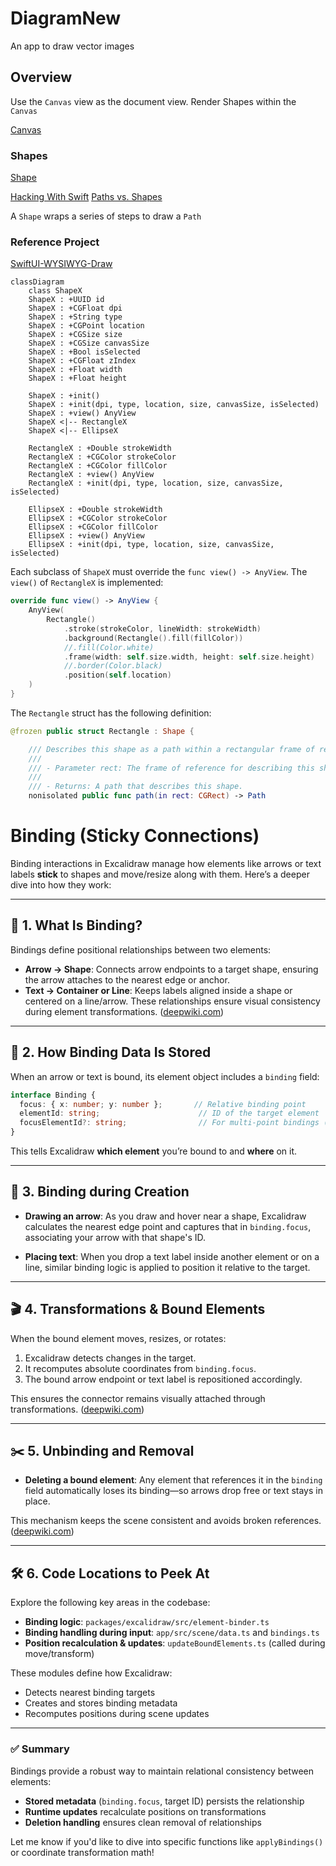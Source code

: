 #  DiagramNew
An app to draw vector images

## Overview
Use the `Canvas` view as the document view.  Render Shapes within the `Canvas`

[Canvas](https://developer.apple.com/documentation/swiftui/canvas)


### Shapes
[Shape](https://developer.apple.com/documentation/swiftui/shape)

[Hacking With Swift](https://www.hackingwithswift.com/quick-start/swiftui/swiftuis-built-in-shapes)
[Paths vs. Shapes](https://www.hackingwithswift.com/books/ios-swiftui/paths-vs-shapes-in-swiftui)

A `Shape` wraps a series of steps to draw a `Path`

### Reference Project
[SwiftUI-WYSIWYG-Draw](https://github.com/Misfits-Rebels-Outcasts/SwiftUI-WYSIWYG-Draw)

```mermaid
classDiagram
    class ShapeX
    ShapeX : +UUID id
    ShapeX : +CGFloat dpi
    ShapeX : +String type
    ShapeX : +CGPoint location
    ShapeX : +CGSize size
    ShapeX : +CGSize canvasSize
    ShapeX : +Bool isSelected
    ShapeX : +CGFloat zIndex
    ShapeX : +Float width
    ShapeX : +Float height
    
    ShapeX : +init()
    ShapeX : +init(dpi, type, location, size, canvasSize, isSelected)
    ShapeX : +view() AnyView
    ShapeX <|-- RectangleX
    ShapeX <|-- EllipseX
    
    RectangleX : +Double strokeWidth
    RectangleX : +CGColor strokeColor
    RectangleX : +CGColor fillColor
    RectangleX : +view() AnyView    
    RectangleX : +init(dpi, type, location, size, canvasSize, isSelected)
    
    EllipseX : +Double strokeWidth
    EllipseX : +CGColor strokeColor
    EllipseX : +CGColor fillColor
    EllipseX : +view() AnyView    
    EllipseX : +init(dpi, type, location, size, canvasSize, isSelected)
```

Each subclass of `ShapeX` must override the `func view() -> AnyView`. The `view()` of `RectangleX` is implemented:

```swift
override func view() -> AnyView {
    AnyView(
        Rectangle()
            .stroke(strokeColor, lineWidth: strokeWidth)
            .background(Rectangle().fill(fillColor))
            //.fill(Color.white)
            .frame(width: self.size.width, height: self.size.height)
            //.border(Color.black)
            .position(self.location)
    )            
}
```

The `Rectangle` struct has the following definition:

```swift
@frozen public struct Rectangle : Shape {

    /// Describes this shape as a path within a rectangular frame of reference.
    ///
    /// - Parameter rect: The frame of reference for describing this shape.
    ///
    /// - Returns: A path that describes this shape.
    nonisolated public func path(in rect: CGRect) -> Path
```

# Binding (Sticky Connections)
Binding interactions in Excalidraw manage how elements like arrows or text labels **stick** to shapes and move/resize along with them. Here’s a deeper dive into how they work:

---

## 🔗 1. What Is Binding?

Bindings define positional relationships between two elements:

* **Arrow → Shape**: Connects arrow endpoints to a target shape, ensuring the arrow attaches to the nearest edge or anchor.
* **Text → Container or Line**: Keeps labels aligned inside a shape or centered on a line/arrow.
  These relationships ensure visual consistency during element transformations. ([deepwiki.com][1])

---

## 🧠 2. How Binding Data Is Stored

When an arrow or text is bound, its element object includes a `binding` field:

```ts
interface Binding {
  focus: { x: number; y: number };       // Relative binding point
  elementId: string;                      // ID of the target element
  focusElementId?: string;                // For multi-point bindings (lines/arrows)
}
```

This tells Excalidraw **which element** you’re bound to and **where** on it.

---

## 🎯 3. Binding during Creation

* **Drawing an arrow**:
  As you draw and hover near a shape, Excalidraw calculates the nearest edge point and captures that in `binding.focus`, associating your arrow with that shape's ID.

* **Placing text**:
  When you drop a text label inside another element or on a line, similar binding logic is applied to position it relative to the target.&#x20;

---

## 🎬 4. Transformations & Bound Elements

When the bound element moves, resizes, or rotates:

1. Excalidraw detects changes in the target.
2. It recomputes absolute coordinates from `binding.focus`.
3. The bound arrow endpoint or text label is repositioned accordingly.

This ensures the connector remains visually attached through transformations. ([deepwiki.com][2])

---

## ✂️ 5. Unbinding and Removal

* **Deleting a bound element**:
  Any element that references it in the `binding` field automatically loses its binding—so arrows drop free or text stays in place.

This mechanism keeps the scene consistent and avoids broken references. ([deepwiki.com][1])

---

## 🛠️ 6. Code Locations to Peek At

Explore the following key areas in the codebase:

* **Binding logic**: `packages/excalidraw/src/element-binder.ts`
* **Binding handling during input**: `app/src/scene/data.ts` and `bindings.ts`
* **Position recalculation & updates**: `updateBoundElements.ts` (called during move/transform)

These modules define how Excalidraw:

* Detects nearest binding targets
* Creates and stores binding metadata
* Recomputes positions during scene updates

---

### ✅ Summary

Bindings provide a robust way to maintain relational consistency between elements:

* **Stored metadata** (`binding.focus`, target ID) persists the relationship
* **Runtime updates** recalculate positions on transformations
* **Deletion handling** ensures clean removal of relationships

Let me know if you'd like to dive into specific functions like `applyBindings()` or coordinate transformation math!

[1]: https://deepwiki.com/zsviczian/excalidraw/3.4.2-element-bindings-and-relationships?utm_source=chatgpt.com "Element Bindings and Relationships | zsviczian/excalidraw | DeepWiki"
[2]: https://deepwiki.com/excalidraw/excalidraw/5.1-text-binding?utm_source=chatgpt.com "Text Binding | excalidraw/excalidraw | DeepWiki"











